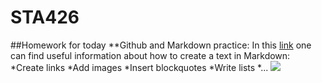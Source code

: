 # STA426
##Homework for today
**Github and Markdown practice:
In this [link](http://www.markdowntutorial.com/) one can find useful information about how to create a text in Markdown:
*Create links
*Add images
*Insert blockquotes
*Write lists
*...
![](http://lifehacker.com/5943320/what-is-markdown-and-why-is-it-better-for-my-to-do-lists-and-notes)
